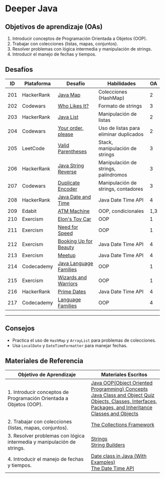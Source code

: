# Deeper Java

## Objetivos de aprendizaje (OAs)
1. Introducir conceptos de Programación Orientada a Objetos (OOP).
2. Trabajar con colecciones (listas, mapas, conjuntos).
3. Resolver problemas con lógica intermedia y manipulación de strings.
4. Introducir el manejo de fechas y tiempos.

## Desafíos

| ID  | Plataforma    | Desafío                                                                                     | Habilidades                                   | OA  |
|-----|---------------|---------------------------------------------------------------------------------------------|-----------------------------------------------|-----|
| 201 | HackerRank    | [Java Map](https://www.hackerrank.com/challenges/phone-book)                               | Colecciones (HashMap)                         | 2   |
| 202 | Codewars      | [Who Likes It?](https://www.codewars.com/kata/5266876b8f4bf2da9b000362)                    | Formato de strings                            | 3   |
| 203 | HackerRank    | [Java List](https://www.hackerrank.com/challenges/java-list/problem)                       | Manipulación de listas                        | 2   |
| 204 | Codewars      | [Your order, please](https://www.codewars.com/kata/55c45be3b2079eccff00010f/train/java)       | Uso de listas para eliminar duplicados        | 2   |
| 205 | LeetCode      | [Valid Parentheses](https://leetcode.com/problems/valid-parentheses/)                      | Stack, manipulación de strings                | 3   |
| 206 | HackerRank    | [Java String Reverse](https://www.hackerrank.com/challenges/java-string-reverse/problem)   | Manipulación de strings, palíndromos          | 3   |
| 207 | Codewars      | [Duplicate Encoder](https://www.codewars.com/kata/54b42f9314d9229fd6000d9c/train/java)     | Manipulación de strings, contadores           | 3   |
| 208 | HackerRank    | [Java Date and Time](https://www.hackerrank.com/challenges/java-date-and-time)             | Java Date Time API                            | 4   |
| 209 | Edabit        | [ATM Machine](https://edabit.com/challenge/6K5Z7XGjZJQmKzE2y)                              | OOP, condicionales                            | 1,3 |
| 210 | Exercism      | [Elon's Toy Car](https://exercism.org/tracks/java/exercises/elons-toy-car)                 | OOP                                           | 1   |
| 211 | Exercism      | [Need for Speed](https://exercism.org/tracks/java/exercises/need-for-speed)                | OOP                                           | 1   |
| 212 | Exercism      | [Booking Up for Beauty](https://exercism.org/tracks/java/exercises/booking-up-for-beauty)  | Java Date Time API                            | 4   |
| 213 | Exercism      | [Meetup](https://exercism.org/tracks/java/exercises/meetup)                                | Java Date Time API                            | 4   |
| 214 | Codecademy    | [Java Language Families](https://www.codecademy.com/courses/learn-java/projects/java-language-families) | OOP                                           | 1   |
| 215 | Exercism      | [Wizards and Warriors](https://exercism.org/tracks/java/exercises/wizards-and-warriors)    | OOP                                           | 1   |
| 216 | HackerRank    | [Prime Dates](https://www.hackerrank.com/challenges/prime-date/problem)                    | Java Date Time API                            | 4   |
| 217 | Codecademy    | [Language Families](https://www.codecademy.com/projects/practice/java-language-families)                    | OOP                            | 4   |
---

## Consejos
- Practica el uso de `HashMap` y `ArrayList` para problemas de colecciones.
- Usa `LocalDate` y `DateTimeFormatter` para manejar fechas.

## Materiales de Referencia

| Objetivo de Aprendizaje | Materiales Escritos                                                                                                                                                                                                                             |
|---------------------------------|-------------------------------------------------------------------------------------------------------------------------------------------------------------------------------------------------------------------------------------------------|
| 1. Introducir conceptos de Programación Orientada a Objetos (OOP).      | [Java OOP(Object Oriented Programming) Concepts](https://www.geeksforgeeks.org/object-oriented-programming-oops-concept-in-java/) <br> [Java Class and Object Quiz](https://www.geeksforgeeks.org/quizzes/class-and-object-2-gq/?ref=quiz_lbp)<br>[Objects, Classes, Interfaces, Packages, and Inheritance](https://dev.java/learn/oop/)<br>[Classes and Objects](https://dev.java/learn/classes-objects/)|
| 2. Trabajar con colecciones (listas, mapas, conjuntos).      | [The Collections Framework](https://dev.java/learn/api/collections-framework/) |
| 3. Resolver problemas con lógica intermedia y manipulación de strings.      | [Strings](https://dev.java/learn/numbers-strings/strings/)<br>[String Builders](https://dev.java/learn/numbers-strings/string-builders/) |
| 4. Introducir el manejo de fechas y tiempos.      | [Date class in Java (With Examples)](https://www.geeksforgeeks.org/date-class-java-examples/)<br>[The Date Time API](https://dev.java/learn/date-time/) |

